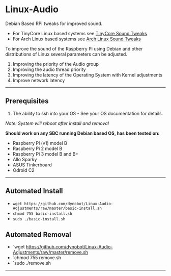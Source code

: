 # Linux-Audio
Debian Based RPi tweaks for improved sound. 
- For TinyCore Linux based systems see [TinyCore Sound Tweaks](https://github.com/dynobot/TinyCore-Sound-Adjustments)
- For Arch Linux based systems see [Arch Linux Sound Tweaks](https://github.com/dynobot/Arch-Linux-Audio-RPi)
 
 To improve the sound of the Raspberry Pi using Debian and other distributions of Linux several parameters can be adjusted.
 1) Improving the priority of the Audio group
 2) Improving the audio thread priority
 3) Improving the latency of the Operating System with Kernel adjustments
 4) Improve network latency
 ______________________________________________________________________________________________________________________________
 ## Prerequisites 
 1) The ability to ssh into your OS - See your OS documentation for details.
 
 *Note: System will reboot after install and removal*
 
**Should work on any SBC running Debian based OS, has been tested on:**

- Raspberry Pi (v1) model B
- Raspberry Pi 2 model B
- Raspberry Pi 3 model B and B+
- Allo Sparky
- ASUS Tinkerboard
- Odroid C2
 ______________________________________________________________________________________________________________________________
 ## Automated Install
 - `wget https://github.com/dynobot/Linux-Audio-Adjustments/raw/master/basic-install.sh`
 - `chmod 755 basic-install.sh`
 - `sudo ./basic-install.sh`
 
 ## Automated Removal
 - `wget https://github.com/dynobot/Linux-Audio-Adjustments/raw/master/remove.sh
 - `chmod 755 remove.sh
 - `sudo ./remove.sh
 
 ____________________________________________________________________________________________________________________________



